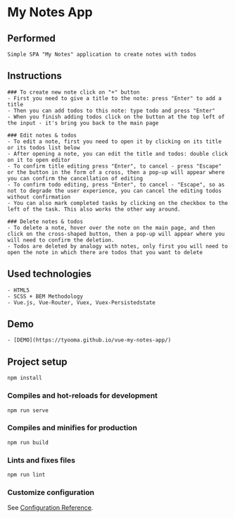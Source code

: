 # My Notes App

## Performed
```
Simple SPA "My Notes" application to create notes with todos
``` 
## Instructions
```
### To create new note click on "+" button
- First you need to give a title to the note: press "Enter" to add a title
- Then you can add todos to this note: type todo and press "Enter"
- When you finish adding todos click on the button at the top left of the input - it's bring you back to the main page

### Edit notes & todos
- To edit a note, first you need to open it by clicking on its title or its todos list below
- After opening a note, you can edit the title and todos: double click on it to open editor
- To confirm title editing press "Enter", to cancel - press "Escape" or the button in the form of a cross, then a pop-up will appear where you can confirm the cancellation of editing
- To confirm todo editing, press "Enter", to cancel - "Escape", so as not to degrade the user experience, you can cancel the editing todos without confirmation
- You can also mark completed tasks by clicking on the checkbox to the left of the task. This also works the other way around.

### Delete notes & todos
- To delete a note, hover over the note on the main page, and then click on the cross-shaped button, then a pop-up will appear where you will need to confirm the deletion.
- Todos are deleted by analogy with notes, only first you will need to open the note in which there are todos that you want to delete
```
## Used technologies 
```
- HTML5
- SCSS + BEM Methodology
- Vue.js, Vue-Router, Vuex, Vuex-Persistedstate
```
## Demo
```
- [DEMO](https://tyooma.github.io/vue-my-notes-app/)
```
## Project setup
```
npm install
```

### Compiles and hot-reloads for development
```
npm run serve
```

### Compiles and minifies for production
```
npm run build
```

### Lints and fixes files
```
npm run lint
```

### Customize configuration
See [Configuration Reference](https://cli.vuejs.org/config/).
